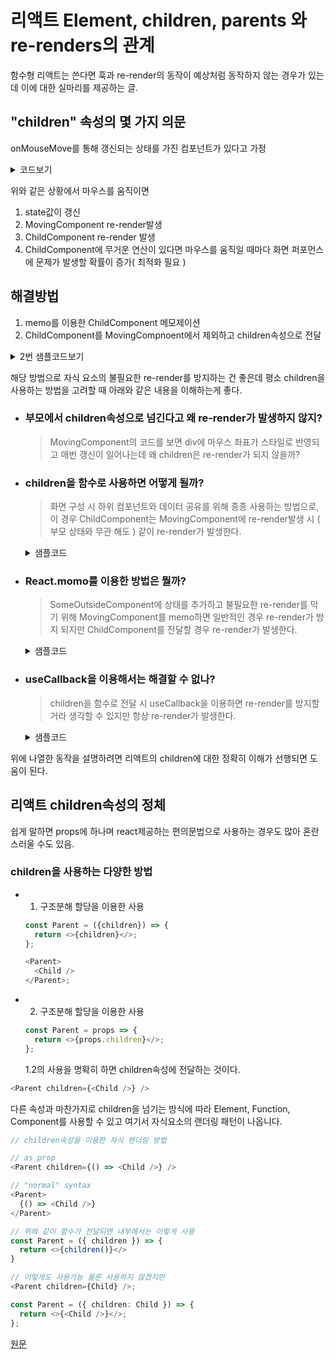 # 리액트 Element, children, parents 와 re-renders의 관계

함수형 리액트는 쓴다면 훅과 re-render의 동작이 예상처럼 동작하지 않는 경우가 있는데 이에 대한 실마리를 제공하는 글.

## "children" 속성의 몇 가지 의문

onMouseMove를 통해 갱신되는 상태를 가진 컴포넌트가 있다고 가정

<details>
    <summary>코드보기</summary>

```typescript
const MovingComponent = () => {
  const [state, setState] = useState({x: 100, y: 100});

  return (
    <div
      onMouseMove={e => setState({x: e.clientX - 20, y: e.clientY - 20})}
      style={{left: state.x, top: state.y}}
    >
      <ChildComponent />
    </div>
  );
};
```

</details>

위와 같은 상황에서 마우스를 움직이면

1. state값이 갱신
2. MovingComponent re-render발생
3. ChildComponent re-render 발생
4. ChildComponent에 무거운 연산이 있다면 마우스를 움직일 때마다 화면 퍼포먼스에 문제가 발생할 확률이 증가( 최적화 필요 )

## 해결방법

1.  memo를 이용한 ChildComponent 메모제이션
2.  ChildComponent를 MovingCompnoent에서 제외하고 children속성으로 전달

<details>
  <summary>2번 샘플코드보기</summary>

```typescript
const MovingComponent = ({children}) => {
  const [state, setState] = useState({x: 100, y: 100});

  return (
    <div
      onMouseMove={e => setState({x: e.clientX - 20, y: e.clientY - 20})}
      style={{left: state.x, top: state.y}}
    >
      // 기존 ChildCompnent자리를 children으로 대체
      {children}
    </div>
  );
};

// ChildCompnent전달을 위한 래퍼객체 선언
const SomeOutSideComponent = () => {
  return (
    <MovingComponent>
      <ChildCompnent />
    </MovingComponent>
  );
};
```

위와 같은 방식을 적용하면 ChildComponent는 SomeSideComponent에서 관리하는 속성이 되고 MovingComponent의 상태변경에 영향을 받지 않는다.

</details>

해당 방법으로 자식 요소의 불필요한 re-render를 방지하는 건 좋은데 평소 children을 사용하는 방법을 고려할 때 아래와 같은 내용을 이해하는게 좋다.

- ### 부모에서 children속성으로 넘긴다고 왜 re-render가 발생하지 않지?

  > MovingComponent의 코드를 보면 div에 마우스 좌표가 스타일로 반영되고 매번 갱신이 일어나는데 왜 children은 re-render가 되지 않을까?

- ### children을 함수로 사용하면 어떻게 될까?

  > 화면 구성 시 하위 컴포넌트와 데이터 공유를 위해 종종 사용하는 방법으로, 이 경우 ChildComponent는 MovingComponent에 re-render발생 시 ( 부모 상태와 무관 해도 ) 같이 re-render가 발생한다.

    <details>
        <summary>샘플코드</summary>

  ```typescript

  const MovingComponent = ({ children }) => {

    return (
      <div ...// callbacks same as before
      >
        // 자식요소를 render함수를 통해 구성
        // 상태와는 무관한 데이터 전달
        {children({ data: 'something' })}
      </div>
    );
  };

  const SomeOutsideComponent = () => {
    return (
      <MovingComponent>
      // ChildComponent는 MovingComponent에 상태변경 시 re-render
      // 전달되는 data를 사용하지 않음.
      {() => <ChildComponent />}
      </MovingComponent>
    )
  }

  ```

  </details>

- ### React.momo를 이용한 방법은 뭘까?

  > SomeOutsideComponent에 상태를 추가하고 불필요한 re-render를 막기 위해 MovingComponent를 memo하면 일반적인 경우 re-render가 방지 되지만 ChildComponent를 전달할 경우 re-render가 발생한다.

    <details>
        <summary>샘플코드</summary>

  ```typescript
  // wrapping MovingComponent in memo to prevent it from re-rendering
  const MovingComponentMemo = React.memo(MovingComponent);
  const SomeOutsideComponent = () => {
  // trigger re-renders here with state
  const [state, setState] = useState();

  return (
    <MovingComponent>
      <!-- 자식요소는 SomeOutsideComponent에 상태변경에 따라 re-render됨 -->
      <ChildComponent />
    </MovingComponent>
  )
  ```

  위 상황에서는 MovingComponent를 memo하는 게 아니라 ChildComponent를 memo하면 원하는 동작을 한다.

  ```typescript
    const ChildComponentMemo = React.memo(ChildComponent);

    const SomeOutsideComponent = () => {
      const [state, setState] = useState();

      return (
        <MovingComponent>
          <!--MovingComponent을 memo하지 않아도 자식요소는 re-render하지 않음 -->
          <ChildComponentMemo />
        </MovingComponent>
      )
    }
  ```

</details>

- ### useCallback을 이용해서는 해결할 수 없나?

  > children을 함수로 전달 시 useCallback을 이용하면 re-render를 방지할 거라 생각할 수 있지만 항상 re-render가 발생한다.

  <details>  
    <summary>샘플코드</summary>

  ```typescript
  const SomeOutsideComponent = () => {

    const [state, setState] = useState();

    // useCallback을 이용한 렌더함수 기억
    const child = useCallback(() => {
      return <ChildComponent />;
    }, []);

    return (
      <MovingComponent>
        <!-- 랜더함수를 memo했지만 별 도움이 안됨 -->
        {child}
      </MovingComponent>
    )
  };
  ```

  </details>

위에 나열한 동작을 설명하려면 리액트의 children에 대한 정확히 이해가 선행되면 도움이 된다.

## 리액트 children속성의 정체

쉽게 말하면 props에 하나며 react제공하는 편의문법으로 사용하는 경우도 많아 혼란 스러울 수도 있음.

### children을 사용하는 다양한 방법

- 1. 구조분해 할당을 이용한 사용

  ```typescript
  const Parent = ({children}) => {
    return <>{children}</>;
  };

  <Parent>
    <Child />
  </Parent>;
  ```

- 2.  구조분해 할당을 이용한 사용

  ```typescript
  const Parent = props => {
    return <>{props.children}</>;
  };
  ```

  1.2의 사용을 명확히 하면 children속성에 전달하는 것이다.

```typescript
<Parent children={<Child />} />
```

다른 속성과 마찬가지로 children을 넘기는 방식에 따라 Element, Function, Component를 사용할 수 있고 여기서 자식요소의 랜더링 패턴이 나옵니다.

```typescript
// children속성을 이용한 자식 렌더링 방법

// as prop
<Parent children={() => <Child />} />

// "normal" syntax
<Parent>
  {() => <Child />}
</Parent>

// 위와 같이 함수가 전달되면 내부에서는 이렇게 사용
const Parent = ({ children }) => {
  return <>{children()}</>
}

// 이렇게도 사용가능 물론 사용하지 않겠지만
<Parent children={Child} />;

const Parent = ({ children: Child }) => {
  return <>{<Child />}</>;
};
```

[원문](https://www.developerway.com/posts/react-elements-children-parents)
